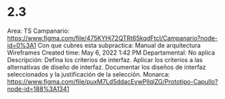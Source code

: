 # 2.3

Area: TS
Campanario: https://www.figma.com/file/475KYHj72QTRt65kqdFtcI/Campanario?node-id=0%3A1
Con que cubres esta subpractica: Manual de arquitectura
Wireframes
Created time: May 6, 2022 1:42 PM
Departamental: No aplica
Descripción: Defina los criterios de interfaz.
Aplicar los criterios a las alternativas de diseño de interfaz.
Documentar los diseños de interfaz seleccionados y la justificación de la selección.
Monarca: https://www.figma.com/file/puxM7Ld5ddacEvwPIlqlZG/Prototipo-Capullo?node-id=188%3A1341